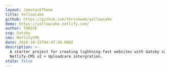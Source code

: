 ```yaml
---
layout: JamstackTheme
title: Yellowcake
github: https://github.com/thriveweb/yellowcake
demo: https://yellowcake.netlify.com/
author: THRIVE
ssg: Gatsby
cms: NetlifyCMS
date: 2018-10-15T04:47:58.000Z
description: >-
  A starter project for creating lightning-fast websites with Gatsby v2 and
  Netlify-CMS v2 + Uploadcare intergration.
stale: false
---
```

